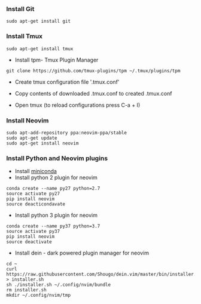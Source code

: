 ### Install Git
```
sudo apt-get install git
```
### Install Tmux
```
sudo apt-get install tmux
```
- Install tpm- Tmux Plugin Manager
```
git clone https://github.com/tmux-plugins/tpm ~/.tmux/plugins/tpm
```
- Create tmux configuration file '.tmux.conf'

- Copy contents of downloaded .tmux.conf to created .tmux.conf

- Open tmux (to reload configurations press C-a + I)

### Install Neovim
```
sudo apt-add-repository ppa:neovim-ppa/stable
sudo apt-get update
sudo apt-get install neovim
```
### Install Python and Neovim plugins
- Install [miniconda](https://conda.io/miniconda.html)
- Install python 2 plugin for neovim
```
conda create --name py27 python=2.7
source activate py27
pip install neovim
source deacticondavate
```
- Install python 3 plugin for neovim
```
conda create --name py37 python=3.7
source activate py37
pip install neovim
source deactivate
```
- Install dein - dark powered plugin manager for neovim
```
cd ~
curl https://raw.githubusercontent.com/Shougo/dein.vim/master/bin/installer.sh > installer.sh
sh ./installer.sh ~/.config/nvim/bundle
rm installer.sh
mkdir ~/.config/nvim/tmp
```
